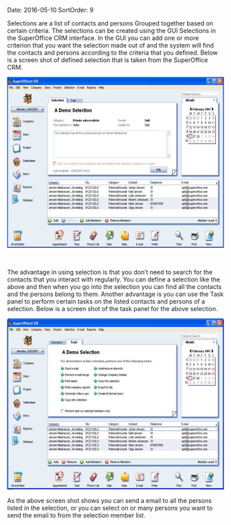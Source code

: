 Date: 2016-05-10
SortOrder: 9

Selections are a list of contacts and persons Grouped together based on certain criteria. The selections can be created using the GUI Selections in the SuperOffice CRM interface. In the GUI you can add one or more criterion that you want the selection made out of and the system will find the contacts and persons according to the criteria that you defined. Below is a screen shot of defined selection that is taken from the SuperOffice CRM.

<img src="../Adding%20a%20member%20to%20a%20static%20selection_files/image001.jpg" id="Picture 1" width="605" height="396" />

 

The advantage in using selection is that you don’t need to search for the contacts that you interact with regularly. You can define a selection like the above and then when you go into the selection you can find all the contacts and the persons belong to them. Another advantage is you can use the Task panel to perform certain tasks on the listed contacts and persons of a selection. Below is a screen shot of the task panel for the above selection.

<img src="../Adding%20a%20member%20to%20a%20static%20selection_files/image002.jpg" id="Picture 2" width="604" height="397" />

As the above screen shot shows you can send a email to all the persons listed in the selection, or you can select on or many persons you want to send the email to from the selection member list.
